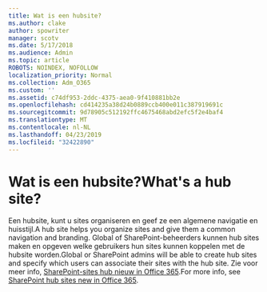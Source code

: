 ```yaml
---
title: Wat is een hubsite?
ms.author: clake
author: spowriter
manager: scotv
ms.date: 5/17/2018
ms.audience: Admin
ms.topic: article
ROBOTS: NOINDEX, NOFOLLOW
localization_priority: Normal
ms.collection: Adm_O365
ms.custom: ''
ms.assetid: c74df953-2ddc-4375-aea0-9f410881bb2e
ms.openlocfilehash: cd414235a38d24b0889ccb400e011c387919691c
ms.sourcegitcommit: 9d78905c512192ffc4675468abd2efc5f2e4baf4
ms.translationtype: MT
ms.contentlocale: nl-NL
ms.lasthandoff: 04/23/2019
ms.locfileid: "32422890"
---
```

# <a name="whats-a-hub-site"></a><span data-ttu-id="91206-102">Wat is een hubsite?</span><span class="sxs-lookup"><span data-stu-id="91206-102">What's a hub site?</span></span>

<span data-ttu-id="91206-103">Een hubsite, kunt u sites organiseren en geef ze een algemene navigatie en huisstijl.</span><span class="sxs-lookup"><span data-stu-id="91206-103">A hub site helps you organize sites and give them a common navigation and branding.</span></span> <span data-ttu-id="91206-104">Global of SharePoint-beheerders kunnen hub sites maken en opgeven welke gebruikers hun sites kunnen koppelen met de hubsite worden.</span><span class="sxs-lookup"><span data-stu-id="91206-104">Global or SharePoint admins will be able to create hub sites and specify which users can associate their sites with the hub site.</span></span> <span data-ttu-id="91206-105">Zie voor meer info, [SharePoint-sites hub nieuw in Office 365](https://go.microsoft.com/fwlink/?linkid=869388).</span><span class="sxs-lookup"><span data-stu-id="91206-105">For more info, see [SharePoint hub sites new in Office 365](https://go.microsoft.com/fwlink/?linkid=869388).</span></span>
  

